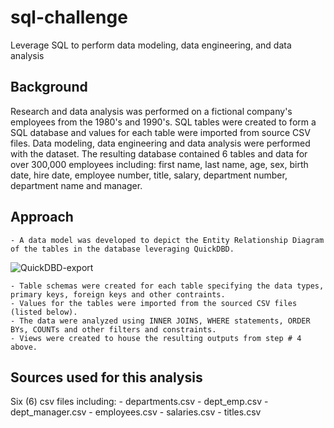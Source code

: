 # sql-challenge
Leverage SQL to perform data modeling, data engineering, and data analysis

## Background

Research and data analysis was performed on a fictional company's employees from the 1980's and 1990's.  SQL tables were created to form a SQL database and values for each table were imported from source CSV files.  Data modeling, data engineering and data analysis were performed with the dataset. The resulting database contained 6 tables and data for over 300,000 employees including: first name, last name, age, sex, birth date, hire date, employee number, title, salary, department number, department name and manager.


## Approach

    - A data model was developed to depict the Entity Relationship Diagram of the tables in the database leveraging QuickDBD.

![QuickDBD-export](https://user-images.githubusercontent.com/44728723/219783880-da0d5c91-ade6-427a-b7cc-5e2a50eba223.png)


    - Table schemas were created for each table specifying the data types, primary keys, foreign keys and other contraints.
    - Values for the tables were imported from the sourced CSV files (listed below).
    - The data were analyzed using INNER JOINS, WHERE statements, ORDER BYs, COUNTs and other filters and constraints.
    - Views were created to house the resulting outputs from step # 4 above.


## Sources used for this analysis

Six (6) csv files including:
    - departments.csv
    - dept_emp.csv
    - dept_manager.csv
    - employees.csv
    - salaries.csv
    - titles.csv
